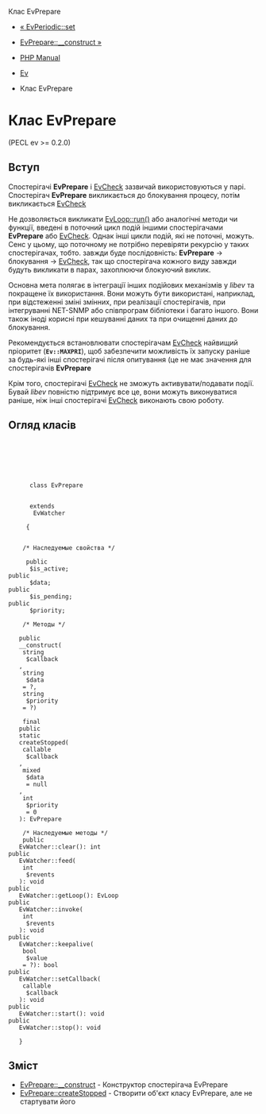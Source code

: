 Клас EvPrepare

-   [« EvPeriodic::set](evperiodic.set.html)
    
-   [EvPrepare::\_\_construct »](evprepare.construct.html)
    
-   [PHP Manual](index.html)
    
-   [Ev](book.ev.html)
    
-   Клас EvPrepare
    

# Клас EvPrepare

(PECL ev >= 0.2.0)

## Вступ

Спостерігачі **EvPrepare** і [EvCheck](class.evcheck.html) зазвичай використовуються у парі. Спостерігач **EvPrepare** викликається до блокування процесу, потім викликається [EvCheck](class.evcheck.html)

Не дозволяється викликати [EvLoop::run()](evloop.run.html) або аналогічні методи чи функції, введені в поточний цикл подій іншими спостерігачами **EvPrepare** або [EvCheck](class.evcheck.html). Однак інші цикли подій, які не поточні, можуть. Сенс у цьому, що поточному не потрібно перевіряти рекурсію у таких спостерігачах, тобто. завжди буде послідовність: **EvPrepare** -> блокування -> [EvCheck](class.evcheck.html), так що спостерігача кожного виду завжди будуть викликати в парах, захоплюючи блокуючий виклик.

Основна мета полягає в інтеграції інших подійових механізмів у *libev* та покращене їх використання. Вони можуть бути використані, наприклад, при відстеженні зміні змінних, при реалізації спостерігачів, при інтегруванні NET-SNMP або співпрограм бібліотеки і багато іншого. Вони також іноді корисні при кешуванні даних та при очищенні даних до блокування.

Рекомендується встановлювати спостерігачам [EvCheck](class.evcheck.html) найвищий пріоритет (**`Ev::MAXPRI`**), щоб забезпечити можливість їх запуску раніше за будь-які інші спостерігачі після опитування (це не має значення для спостерігачів **EvPrepare**

Крім того, спостерігачі [EvCheck](class.evcheck.html) не зможуть активувати/подавати події. Бувай *libev* повністю підтримує все це, вони можуть виконуватися раніше, ніж інші спостерігачі [EvCheck](class.evcheck.html) виконають свою роботу.

## Огляд класів

```classsynopsis

     
    
    
    
     
      class EvPrepare
     
     
      extends
       EvWatcher
     
     {
    
    
    /* Наследуемые свойства */
    
     public
      $is_active;
public
      $data;
public
      $is_pending;
public
      $priority;

    /* Методы */
    
   public
   __construct(
    string
     $callback
   , 
    string
     $data
    = ?, 
    string
     $priority
    = ?)

    final
   public
   static
   createStopped(
    callable
     $callback
   , 
    mixed
     $data
     = null
   , 
    int
     $priority
     = 0
   ): EvPrepare

    /* Наследуемые методы */
    public
   EvWatcher::clear(): int
public
   EvWatcher::feed(
    int
     $revents
   ): void
public
   EvWatcher::getLoop(): EvLoop
public
   EvWatcher::invoke(
    int
     $revents
   ): void
public
   EvWatcher::keepalive(
    bool
     $value
    = ?): bool
public
   EvWatcher::setCallback(
    callable
     $callback
   ): void
public
   EvWatcher::start(): void
public
   EvWatcher::stop(): void

   }
```

## Зміст

-   [EvPrepare::\_\_construct](evprepare.construct.html) - Конструктор спостерігача EvPrepare
-   [EvPrepare::createStopped](evprepare.createstopped.html) - Створити об'єкт класу EvPrepare, але не стартувати його